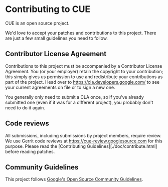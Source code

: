 # Contributing to CUE

CUE is an open source project.

We'd love to accept your patches and contributions to this project. There are
just a few small guidelines you need to follow.

## Contributor License Agreement

Contributions to this project must be accompanied by a Contributor License
Agreement. You (or your employer) retain the copyright to your contribution;
this simply gives us permission to use and redistribute your contributions as
part of the project. Head over to <https://cla.developers.google.com/> to see
your current agreements on file or to sign a new one.

You generally only need to submit a CLA once, so if you've already submitted one
(even if it was for a different project), you probably don't need to do it
again.

## Code reviews

All submissions, including submissions by project members, require review. We
use Gerrit code reviews at https://cue-review.googlesource.com for this purpose.
Please read the [Contributing Guidelines][./doc/contribute.html]
before reading patches.

## Community Guidelines

This project follows [Google's Open Source Community
Guidelines](https://opensource.google.com/conduct/).
